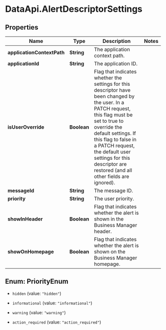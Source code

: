 # DataApi.AlertDescriptorSettings

## Properties

Name | Type | Description | Notes
------------ | ------------- | ------------- | -------------
**applicationContextPath** | **String** | The application context path. | 
**applicationId** | **String** | The application ID. | 
**isUserOverride** | **Boolean** | Flag that indicates whether the settings for this descriptor have been changed by the user. In a PATCH request, this flag must be set to true to override the default settings. If this flag to false in a PATCH request, the default user settings for this descriptor are restored (and all other fields are ignored). | 
**messageId** | **String** | The message ID. | 
**priority** | **String** | The user priority. | 
**showInHeader** | **Boolean** | Flag that indicates whether the alert is shown in the Business Manager header. | 
**showOnHomepage** | **Boolean** | Flag that indicates whether the alert is shown on the Business Manager homepage. | 



## Enum: PriorityEnum


* `hidden` (value: `"hidden"`)

* `informational` (value: `"informational"`)

* `warning` (value: `"warning"`)

* `action_required` (value: `"action_required"`)




